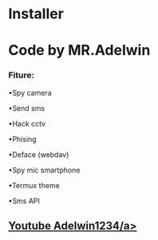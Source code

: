 # Installer
<h1>Code by MR.Adelwin</h1>
<h3>Fiture: </h3>
<p>•Spy camera</p>
<p>•Send sms</p>
<p>•Hack cctv</p>
<p>•Phising</p>
<p>•Deface (webdav)</p>
<p>•Spy mic smartphone</p>
<p>•Termux theme</p>
<p>•Sms API</p>

<h2><a href="https://www.youtube.com/channel/UCTiQtiyA3c5liUpODznmBfA" target="iframe_a">Youtube Adelwin1234/a></h2>
